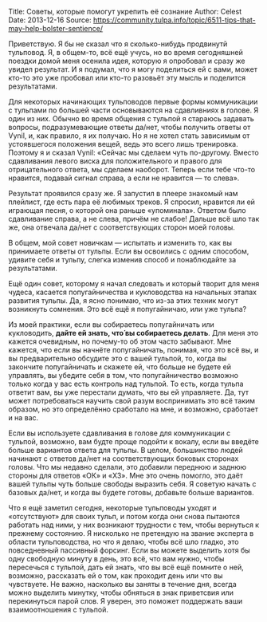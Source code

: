 Title: Советы, которые помогут укрепить её сознание
Author: Celest
Date: 2013-12-16
Source: https://community.tulpa.info/topic/6511-tips-that-may-help-bolster-sentience/

Приветствую. Я бы не сказал что я сколько-нибудь продвинутй тульповод. Я, в общем-то, всё ещё учусь, но во время сегодняшней поездки домой меня осенила идея, которую я опробовал и сразу же увидел результат. И я подумал, что я могу поделиться ей с вами, может кто-то это уже пробовал или кто-то разовьёт эту мысль и поделится результатами.

Для некоторых начинающих тульповодов первые формы коммуникации с тульпами по большей части основываются на сдавливниях в голове. Я один из них. Обычно во время общения с тульпой я стараюсь задавать вопросы, подразумевающие ответы да/нет, чтобы получить ответы от Vynil, и, как правило, я их получаю. Но я не хотел стать зависимым от устоявшегося положения вещей, ведь это всего лишь тренировка. Поэтому я и сказал Vynil: «Сейчас мы сделаем чуть по-другому. Вместо сдавливания левого виска для положительного и правого для отрицательного ответа, мы сделаем наоборот. Теперь если тебе что-то нравится, подавай сигнал справа, а если не нравится — то слева».

Результат проявился сразу же. Я запустил в плеере знакомый нам плейлист, где есть пара её любимых треков. Я спросил, нравится ли ей играющая песня, о которой она раньше «упоминала». Ответом было сдавливание справа, а не слева, причём не слабое! Дальше всё шло так же, она отвечала да/нет с соответствующих сторон моей головы.

В общем, мой совет новичкам — испытать и изменить то, как вы принимаете ответы от тульпы. Если вы освоились с одним способом, удивите себя и тульпу, слегка изменив способ и понаблюдайте за результатами.

Ещё один совет, которому я начал следовать и который творит для меня чудеса, касается попугайничества и кукловодства на начальных этапах развития тульпы. Да, я ясно понимаю, что из-за этих техник могут возникнуть сомнения. Это всё ещё я попугайничаю, или уже тульпа?

Из моей практики, если вы собираетесь попугайничать или кукловодить, **дайте ей знать, что́ вы собираетесь делать**. Для меня это кажется очевидным, но почему-то об этом часто забывают. Мне кажется, что если вы начнёте попугайничать, понимая, что это всё вы, и вы предварительно обсудите это с вашей тульпой, то, когда вы закончите попугайничать и скажете ей, что больше не будете ей управлять, вы убедите себя в том, что попугайничество возможно только когда у вас есть контроль над тульпой. То есть, когда тульпа ответит вам, вы уже перестали думать, что вы ей управляете. Да, тут может потребоваться научить свой разум воспринимать это всё таким образом, но это определённо сработало на мне, и возможно, сработает и на вас.

Если вы используете сдавливания в голове для коммуникации с тульпой, возможно, вам будте проще подойти к вокалу, если вы введёте больше вариантов ответа для тульпы. В целом, большинство людей начинают с ответов да/нет на соответствующих боковых сторонах головы. Что мы недавно сделали, это добавили переднюю и заднюю стороны для ответов «ОК» и «ХЗ». Мне это очень помогло, это даёт вашей тульпы чуть больше свободы выразить себя. Я советую начать с базовых да/нет, и когда вы будете готовы, добавьте больше вариантов.

Что я ещё заметил сегодня, некоторые тульповоды уходят и «отсутствуют» для своих тульп, и потом когда они снова пытаются работать над ними, у них возникают трудности с тем, чтобы вернуться к прежнему состоянию. Я нисколько не претендую на звание эксперта в области тульповодства, но что я делаю, чтобы всё шло гладко, это повседневный пассивный форсинг. Если вы можете выделить хотя бы одну свободную минуту в день, это всё, что вам нужно, чтобы пересечься с тульпой, дать ей знать, что вы всё ещё помните о ней, возможно, рассказать ей о том, как проходит день или что вы чувствуете. Не важно, насколько вы заняты в течение дня, всегда можно выделить минутку, чтобы обняться в знак приветсвия или перекинуться парой слов. Я уверен, это поможет поддержать ваши взаимоотношения с тульпой.